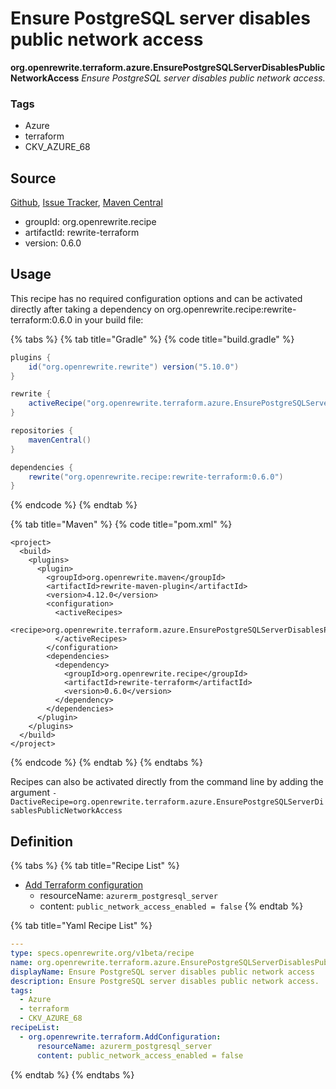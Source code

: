 # Ensure PostgreSQL server disables public network access

 **org.openrewrite.terraform.azure.EnsurePostgreSQLServerDisablesPublicNetworkAccess** _Ensure PostgreSQL server disables public network access._

### Tags

* Azure
* terraform
* CKV\_AZURE\_68

## Source

[Github](https://github.com/openrewrite/rewrite-terraform), [Issue Tracker](https://github.com/openrewrite/rewrite-terraform/issues), [Maven Central](https://search.maven.org/artifact/org.openrewrite.recipe/rewrite-terraform/0.6.0/jar)

* groupId: org.openrewrite.recipe
* artifactId: rewrite-terraform
* version: 0.6.0

## Usage

This recipe has no required configuration options and can be activated directly after taking a dependency on org.openrewrite.recipe:rewrite-terraform:0.6.0 in your build file:

{% tabs %}
{% tab title="Gradle" %}
{% code title="build.gradle" %}
```groovy
plugins {
    id("org.openrewrite.rewrite") version("5.10.0")
}

rewrite {
    activeRecipe("org.openrewrite.terraform.azure.EnsurePostgreSQLServerDisablesPublicNetworkAccess")
}

repositories {
    mavenCentral()
}

dependencies {
    rewrite("org.openrewrite.recipe:rewrite-terraform:0.6.0")
}
```
{% endcode %}
{% endtab %}

{% tab title="Maven" %}
{% code title="pom.xml" %}
```markup
<project>
  <build>
    <plugins>
      <plugin>
        <groupId>org.openrewrite.maven</groupId>
        <artifactId>rewrite-maven-plugin</artifactId>
        <version>4.12.0</version>
        <configuration>
          <activeRecipes>
            <recipe>org.openrewrite.terraform.azure.EnsurePostgreSQLServerDisablesPublicNetworkAccess</recipe>
          </activeRecipes>
        </configuration>
        <dependencies>
          <dependency>
            <groupId>org.openrewrite.recipe</groupId>
            <artifactId>rewrite-terraform</artifactId>
            <version>0.6.0</version>
          </dependency>
        </dependencies>
      </plugin>
    </plugins>
  </build>
</project>
```
{% endcode %}
{% endtab %}
{% endtabs %}

Recipes can also be activated directly from the command line by adding the argument `-DactiveRecipe=org.openrewrite.terraform.azure.EnsurePostgreSQLServerDisablesPublicNetworkAccess`

## Definition

{% tabs %}
{% tab title="Recipe List" %}
* [Add Terraform configuration](../addconfiguration.md)
  * resourceName: `azurerm_postgresql_server`
  * content: `public_network_access_enabled = false`
{% endtab %}

{% tab title="Yaml Recipe List" %}
```yaml
---
type: specs.openrewrite.org/v1beta/recipe
name: org.openrewrite.terraform.azure.EnsurePostgreSQLServerDisablesPublicNetworkAccess
displayName: Ensure PostgreSQL server disables public network access
description: Ensure PostgreSQL server disables public network access.
tags:
  - Azure
  - terraform
  - CKV_AZURE_68
recipeList:
  - org.openrewrite.terraform.AddConfiguration:
      resourceName: azurerm_postgresql_server
      content: public_network_access_enabled = false
```
{% endtab %}
{% endtabs %}

